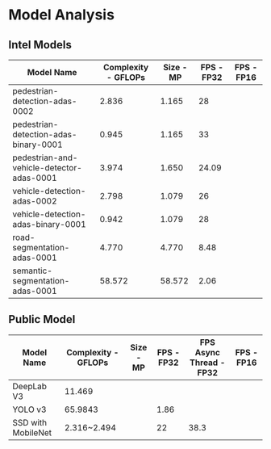 # Model Analysis

## Intel Models
|Model Name   |Complexity - GFLOPs   | Size - MP  | FPS - FP32 |  FPS - FP16 |
|---|---|---|---|---|
|pedestrian-detection-adas-0002   |2.836   |1.165   |28   |   |
|pedestrian-detection-adas-binary-0001   |0.945   |1.165|33   |   |
|pedestrian-and-vehicle-detector-adas-0001   |	3.974   |1.650	   |24.09   |   |
|vehicle-detection-adas-0002   |2.798   |1.079   |26   |   |
|vehicle-detection-adas-binary-0001   |0.942   |1.079   |28   |   |
|road-segmentation-adas-0001   |4.770   |4.770   |8.48   |   |
|semantic-segmentation-adas-0001   |58.572   |58.572   |2.06  |   |

## Public Model
|Model Name   |Complexity - GFLOPs   | Size - MP  | FPS - FP32 | FPS Async Thread - FP32 |FPS - FP16 |
|---|---|---|---|---|---|
|DeepLab V3|11.469|||||
|YOLO v3|65.9843||1.86|||
|SSD with MobileNet |2.316~2.494||22|38.3||


